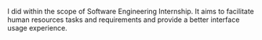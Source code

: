 I did within the scope of Software Engineering Internship. It aims to facilitate human resources tasks and requirements and provide a better interface usage experience.
